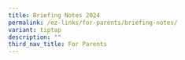```yaml
---
title: Briefing Notes 2024
permalink: /ez-links/for-parents/briefing-notes/
variant: tiptap
description: ""
third_nav_title: For Parents
---
```

